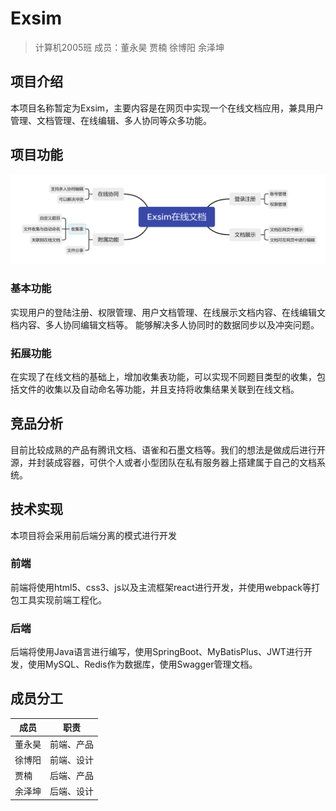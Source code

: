 # Exsim
> 计算机2005班 成员：董永昊 贾楠 徐博阳 余泽坤
## 项目介绍
本项目名称暂定为Exsim，主要内容是在网页中实现一个在线文档应用，兼具用户管理、文档管理、在线编辑、多人协同等众多功能。
## 项目功能
![项目功能思维导图](./doc/Exsim.png "思维导图")
### 基本功能
实现用户的登陆注册、权限管理、用户文档管理、在线展示文档内容、在线编辑文档内容、多人协同编辑文档等。
能够解决多人协同时的数据同步以及冲突问题。
### 拓展功能
在实现了在线文档的基础上，增加收集表功能，可以实现不同题目类型的收集，包括文件的收集以及自动命名等功能，并且支持将收集结果关联到在线文档。
## 竞品分析
目前比较成熟的产品有腾讯文档、语雀和石墨文档等。我们的想法是做成后进行开源，并封装成容器，可供个人或者小型团队在私有服务器上搭建属于自己的文档系统。
## 技术实现
本项目将会采用前后端分离的模式进行开发
### 前端
前端将使用html5、css3、js以及主流框架react进行开发，并使用webpack等打包工具实现前端工程化。
### 后端
后端将使用Java语言进行编写，使用SpringBoot、MyBatisPlus、JWT进行开发，使用MySQL、Redis作为数据库，使用Swagger管理文档。
## 成员分工
| 成员 | 职责 |
| --- | --- |
| 董永昊 | 前端、产品 |
| 徐博阳 | 前端、设计 |
| 贾楠 | 后端、产品 |
| 余泽坤 | 后端、设计 |
